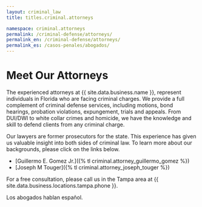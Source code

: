 ```yaml
---
layout: criminal_law
title: titles.criminal.attorneys

namespace: criminal.attorneys
permalink: /criminal-defense/attorneys/
permalink_en: /criminal-defense/attorneys/
permalink_es: /casos-penales/abogados/
---
```


# Meet Our Attorneys

The experienced attorneys at {{ site.data.business.name }}, represent individuals in Florida who are facing criminal charges.
We provide a full complement of criminal defense services, including motions, bond hearings, probation violations,
expungement, trials and appeals. From DUI/DWI to white collar crimes and homicide, we have the knowledge and skill to
defend clients from any criminal charge.

Our lawyers are former prosecutors for the state. This experience has given us valuable insight into both sides of
criminal law. To learn more about our backgrounds, please click on the links below.

* [Guillermo E. Gomez Jr.]({% tl criminal.attorney_guillermo_gomez %})
* [Joseph M Touger]({% tl criminal.attorney_joseph_touger %})

For a free consultation, please call us in the Tampa area at {{ site.data.business.locations.tampa.phone }}.

Los abogados hablan español.

